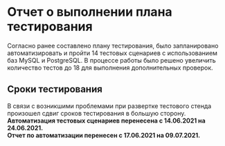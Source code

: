 # Отчет о выполнении плана тестирования
Согласно ранее составлено плану тестирования, было запланировано автоматизировать и пройти 14 тестовых сценариев с использованием баз MySQL и PostgreSQL. В процессе работы было решено увеличить количество тестов до 18 для выполнения дополнительных проверок.   
## Сроки тестирования
В связи с возникшими проблемами при развертке тестового стенда произошел сдвиг сроков тестирования в большую сторону.  
**Автоматизация тестовых сценариев перенесена с 14.06.2021 на 24.06.2021.  
Отчет по автоматизации перенесен с 17.06.2021 на 09.07.2021.**  